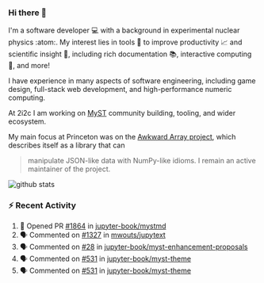 ### Hi there 👋 

I'm a software developer 💻 with a background in experimental nuclear physics :atom:. My interest lies in tools :wrench: to improve productivity :chart_with_upwards_trend: and scientific insight :telescope:, including rich documentation 📚, interactive computing 🧮, and more! 

I have experience in many aspects of software engineering, including game design, full-stack web development, and high-performance numeric computing. 

At 2i2c I am working on [MyST](https://github.com/jupyter-book/mystmd) community building, tooling, and wider ecosystem. 

My main focus at Princeton was on the [Awkward Array project](awkward-array.org/), which describes itself as a library that can 
> manipulate JSON-like data with NumPy-like idioms. I remain an active maintainer of the project. 

![github stats](https://github-readme-stats.vercel.app/api?username=agoose77&show_icons=true&hide_rank=true&hide_title=true&bg_color=30,e76445,904e95&text_color=efe3ec&icon_color=efe3ec)
<!--
**agoose77/agoose77** is a ✨ _special_ ✨ repository because its `README.md` (this file) appears on your GitHub profile.

Here are some ideas to get you started:

- 🔭 I’m currently working on ...
- 🌱 I’m currently learning ...
- 👯 I’m looking to collaborate on ...
- 🤔 I’m looking for help with ...
- 💬 Ask me about ...
- 📫 How to reach me: ...
- 😄 Pronouns: ...
- ⚡ Fun fact: ...
-->

### :zap: Recent Activity

<!--START_SECTION:activity-->
1. 💪 Opened PR [#1864](https://github.com/jupyter-book/mystmd/pull/1864) in [jupyter-book/mystmd](https://github.com/jupyter-book/mystmd)
2. 🗣 Commented on [#1327](https://github.com/mwouts/jupytext/pull/1327#issuecomment-2662701809) in [mwouts/jupytext](https://github.com/mwouts/jupytext)
3. 🗣 Commented on [#28](https://github.com/jupyter-book/myst-enhancement-proposals/pull/28#issuecomment-2660940873) in [jupyter-book/myst-enhancement-proposals](https://github.com/jupyter-book/myst-enhancement-proposals)
4. 🗣 Commented on [#531](https://github.com/jupyter-book/myst-theme/pull/531#issuecomment-2660836884) in [jupyter-book/myst-theme](https://github.com/jupyter-book/myst-theme)
5. 🗣 Commented on [#531](https://github.com/jupyter-book/myst-theme/pull/531#issuecomment-2660836723) in [jupyter-book/myst-theme](https://github.com/jupyter-book/myst-theme)
<!--END_SECTION:activity-->
